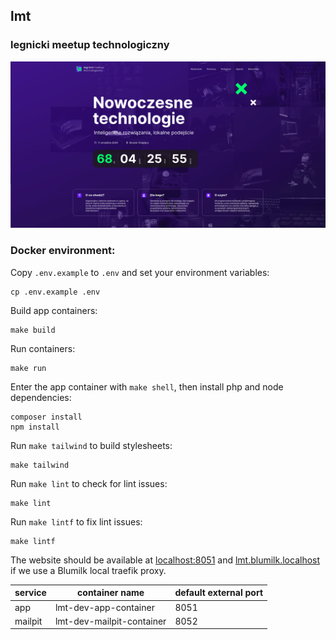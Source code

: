 ## lmt

### legnicki meetup technologiczny

![./screenshot.png](./screenshot.png)

### Docker environment:

Copy `.env.example` to `.env` and set your environment variables:

```
cp .env.example .env
```

Build app containers:

```
make build
```

Run containers:

```
make run
```

Enter the app container with `make shell`, then install php and node dependencies:

```
composer install
npm install
```

Run `make tailwind` to build stylesheets:

```
make tailwind
```

Run `make lint` to check for lint issues:

```
make lint
```

Run `make lintf` to fix lint issues:

```
make lintf
```

The website should be available at [localhost:8051](localhost:8051) and [lmt.blumilk.localhost](lmt.blumilk.localhost)
if we use a Blumilk local traefik proxy.

| service | container name            | default external port |
|---------|---------------------------|-----------------------|
| app     | lmt-dev-app-container     | 8051                  |
| mailpit | lmt-dev-mailpit-container | 8052                  |
